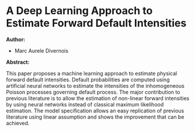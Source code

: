 # A Deep Learning Approach to Estimate Forward Default Intensities
**Author:**
- Marc Aurele Divernois

**Abstract:**

This paper proposes a machine learning approach to estimate physical forward default intensities. Default probabilities are computed using artificial neural networks to estimate the intensities of the inhomogeneous Poisson processes governing default process. The major contribution to previous literature is to allow the estimation of non-linear forward intensities by using neural networks instead of classical maximum likelihood estimation. The model specification allows an easy replication of previous literature using linear assumption and shows the improvement that can be achieved. 
